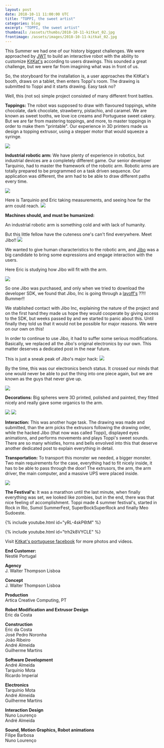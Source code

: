 ```yaml
---
layout: post
date: 2018-10-11 11:00:00 UTC
title: "TOPPI, the sweet artist"
categories: blog
excerpt: "TOPPI, the sweet artist"
thumbnail: /assets/thumbs/2018-10-11-kitkat_02.jpg
frontimage: /assets/images/2018-10-11-kitkat_02.jpg
---
```


This Summer we had one of our history biggest challenges. We were approached by [JWT][1] to build an interactive robot with the ability to customize [KitKat's][2] according to users drawings. This sounded a great challenge, but we were far from imagining what was in front of us.

So, the storyboard for the installation is, a user approaches the KitKat's booth, draws on a tablet, then enters Toppi's room. The drawing is submitted to Toppi and it starts drawing. Easy task no?

Well, this (not so) simple project consisted of many different front battles. 

<b>Toppings:</b>
The robot was supposed to draw with flavoured toppings, white chocolate, dark chocolate, strawberry, pistachio, and caramel.
We are known as sweet tooths, we love ice creams and Portuguese sweet cakery. But we are far from mastering toppings, and more, to master toppings in order to make them "printable". Our experience in 3D printers made us design a topping extrusor, using a stepper motor that would squeeze a syringe.

![](/assets/images/2018-10-11-kitkat_06.jpg)

<b>Industrial robotic arm:</b>
We have plenty of experience in robotics, but industrial devices are a completely different game. Our senior developer Tarquinio, had to master the framework of the robotic arm. Robotic arms are totally prepared to be programmed on a task driven sequence. Our application was different, the arm had to be able to draw different paths every time. 

![](/assets/images/2018-10-11-Robotic-Arm-Robot-GIF-source.gif)

Here is Tarquinio and Eric taking measurements, and seeing how far the arm could reach.
![](/assets/images/2018-10-11-kitkat_14.jpg)

<b>Machines should, and must be humanized:</b>

An industrial robotic arm is something cold and with lack of humanity.

But this little fellow have the cuteness one's can't find everywhere. Meet Jibo!!
![](/assets/images/2018-10-11-jibo_time.jpg)

We wanted to give human characteristics to the robotic arm, and [Jibo][3] was a big candidate to bring some expressions and engage interaction with the users. 

Here Eric is studying how Jibo will fit with the arm.

![](/assets/images/2018-10-11-kitkat_12.jpg)

So one Jibo was purchased, and only when we tried to download the developer SDK, we found that Jibo, Inc is going through a [layoff's][4] ??!! Bummer!!

We stablished contact with Jibo Inc, explaining the nature of the project and on the first hand they made us hope they would cooperate by giving access to the SDK, but weeks passed by and we started to panic about this. Until finally they told us that it would not be possible for major reasons. We were on our own on this!

In order to continue to use Jibo, it had to suffer some serious modifications. Basically, we replaced all the Jibo's original electronics by our own. This matter deserves a dedicated post in the near future.

This is just a sneak peak of Jibo's major hack:
![](/assets/images/2018-10-11-JIBO.gif)

By the time, this was our electronics bench status. It crossed our minds that one would never be able to put the thing into one piece again, but we are known as the guys that never give up.

![](/assets/images/2018-10-11-kitkat_11.jpg)

<b>Decorations:</b>
Big spheres were 3D printed, polished and painted, they fitted nicely and really gave some organics to the arm.

![](/assets/images/2018-10-11-kitkat_16.jpg)
![](/assets/images/2018-10-11-kitkat_08.jpg)

<b>Interaction:</b>
This was another huge task. The drawing was made and submitted, than the arm picks the extrusors following the drawing order, while the hacked Jibo (that now was called Toppi), displayed eyes animations, and performs movements and plays Toppi's sweet sounds. There are so many whistles, horns and bells envolved into this that deserve another dedicated post to explain everything in detail.

<b>Transportation:</b>
To transport this monster we needed, a bigger monster. Two main requirements for the case, everything had to fit nicely inside, it has to be able to pass through the door!
The extrusors, the arm, the arm driver, the main computer, and a massive UPS were placed inside.

![](/assets/images/2018-10-11-kitkat_05.jpg)

<b>The Festival's:</b>
It was a marathon until the last minute, when finally everything was set, we looked like zombies, but in the end, there was that nice feeling of accomplishment. Toppi made 4 summer festival's, started in Rock in Rio, Sumol SummerFest, SuperBockSuperRock and finally Meo Sudoeste.

{% include youtube.html id="yRL-4skP6tM" %}

{% include youtube.html id="trh2k8VYCLE" %}

Visit [Kitkat's portuguese facebook][5] for more photos and videos.

<b>End Customer:</b><br>
Nestlé Portugal

<b>Agency</b><br>
J. Walter Thompson Lisboa

<b>Concept</b><br>
J. Walter Thompson Lisboa

<b>Production</b><br>
Artica Creative Computing, PT

<b>Robot Modification and Extrusor Design</b><br>
Eric da Costa

<b>Construction</b><br>
Eric da Costa<br>
José Pedro Noronha<br>
João Ribeiro<br>
André Almeida<br>
Guilherme Martins<br>

<b>Software Development</b><br>
André Almeida<br>
Tarquínio Mota<br>
Ricardo Imperial<br>

<b>Electronics</b><br>
Tarquínio Mota<br>
André Almeida<br>
Guilherme Martins<br>

<b>Interaction Design</b><br>
Nuno Lourenço<br>
André Almeida<br>

<b>Sound, Motion Graphics, Robot animations</b><br>
Filipe Barbosa<br>
Nuno Lourenço<br>

[1]: https://www.jwt.com/pt/portugal
[2]: https://www.kitkat.com/
[3]: https://www.jibo.com/
[4]: https://www.bizjournals.com/boston/news/2018/06/11/more-layoffs-hit-jibo-and-this-time-they-re.html
[5]: https://www.facebook.com/KitKatPT/
